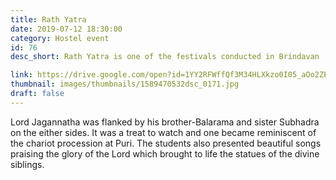 ```yaml
---
title: Rath Yatra
date: 2019-07-12 18:30:00
category: Hostel event
id: 76
desc_short: Rath Yatra is one of the festivals conducted in Brindavan . Boys from Odisha were given an opportunity to present a musical programme at Swami's lotus feet.

link: https://drive.google.com/open?id=1YY2RFWffQf3M34HLXkzo0I05_aOo2ZE6
thumbnail: images/thumbnails/1589470532dsc_0171.jpg
draft: false
---
```


Lord Jagannatha was flanked by his brother-Balarama and sister Subhadra on the either sides. It was a treat to watch and one became reminiscent of the chariot procession at Puri. The students also presented beautiful songs praising the glory of the Lord which brought to life the statues of the divine siblings.
